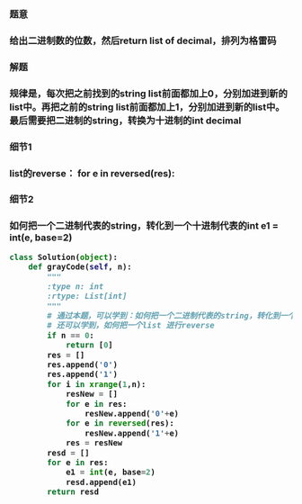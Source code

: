 <h3>题意<h3>
<p>给出二进制数的位数，然后return list of decimal，排列为格雷码<p>



<h3>解题<h3>
<p>规律是，每次把之前找到的string list前面都加上0，分别加进到新的list中。再把之前的string list前面都加上1，分别加进到新的list中。
最后需要把二进制的string，转换为十进制的int decimal<p>



<h3>细节1<h3>
<p>list的reverse： for e in reversed(res):<p>

<h3>细节2<h3>
<p> 如何把一个二进制代表的string，转化到一个十进制代表的int
e1 = int(e, base=2)<p>


```python
class Solution(object):
    def grayCode(self, n):
        """
        :type n: int
        :rtype: List[int]
        """
        # 通过本题，可以学到：如何把一个二进制代表的string，转化到一个十进制代表的int
        # 还可以学到，如何把一个list 进行reverse
        if n == 0:
            return [0]
        res = []
        res.append('0')
        res.append('1')
        for i in xrange(1,n):
            resNew = []
            for e in res:
                resNew.append('0'+e)
            for e in reversed(res):
                resNew.append('1'+e)
            res = resNew
        resd = []
        for e in res:
            e1 = int(e, base=2)
            resd.append(e1)
        return resd

```
